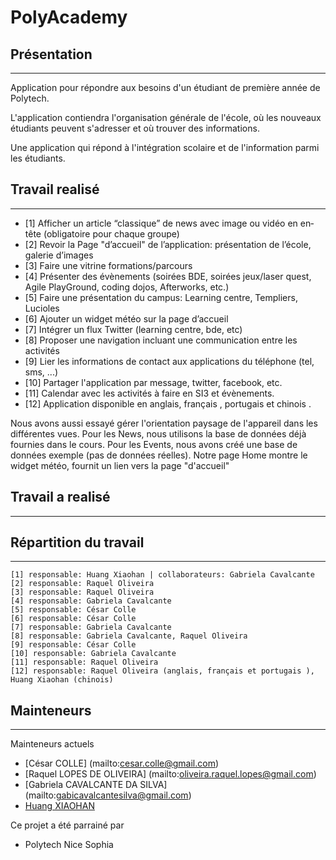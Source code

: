 PolyAcademy
===========

## Présentation ##
------------------
Application pour répondre aux besoins d'un étudiant de première année de Polytech.

L'application contiendra l'organisation générale de l'école, où les nouveaux étudiants peuvent s'adresser et où trouver des informations. 

Une application qui répond à l'intégration scolaire et de l'information parmi les étudiants.

## Travail realisé ##
----------------------
 * [1] Afficher un article “classique” de news avec image ou vidéo en en‐tête (obligatoire pour chaque groupe)
 * [2] Revoir la Page "d’accueil" de l’application: présentation de l’école, galerie d’images
 * [3] Faire une vitrine formations/parcours
 * [4] Présenter des évènements (soirées BDE, soirées jeux/laser quest, Agile PlayGround, coding
      dojos, Afterworks, etc.)
 * [5] Faire une présentation du campus: Learning centre, Templiers, Lucioles
 * [6] Ajouter un widget météo sur la page d’accueil
 * [7] Intégrer un flux Twitter (learning centre, bde, etc)
 * [8] Proposer une navigation incluant une communication entre les activités
 * [9] Lier les informations de contact aux applications du téléphone (tel, sms, ...)
 * [10] Partager l'application par message, twitter, facebook, etc.
 * [11] Calendar avec les activités à faire en SI3 et évènements.
 * [12] Application disponible en anglais, français , portugais et chinois .

Nous avons aussi essayé gérer l'orientation paysage de l'appareil dans les différentes vues.
Pour les News, nous utilisons la base de données déjà fournies dans le cours.
Pour les Events, nous avons créé une base de données exemple (pas de données réelles).
Notre page Home montre le widget météo, fournit un lien vers la page "d'accueil"

## Travail a realisé ##
-----------------------

## Répartition du travail ##
----------------------------
    [1] responsable: Huang Xiaohan | collaborateurs: Gabriela Cavalcante
    [2] responsable: Raquel Oliveira
    [3] responsable: Raquel Oliveira
    [4] responsable: Gabriela Cavalcante
    [5] responsable: César Colle
    [6] responsable: César Colle
    [7] responsable: Gabriela Cavalcante
    [8] responsable: Gabriela Cavalcante, Raquel Oliveira
    [9] responsable: César Colle
    [10] responsable: Gabriela Cavalcante
    [11] responsable: Raquel Oliveira
    [12] responsable: Raquel Oliveira (anglais, français et portugais ), Huang Xiaohan (chinois)


## Mainteneurs ##
------------------

Mainteneurs actuels

* [César COLLE] (mailto:cesar.colle@gmail.com)
* [Raquel LOPES DE OLIVEIRA] (mailto:oliveira.raquel.lopes@gmail.com)
* [Gabriela CAVALCANTE DA SILVA] (mailto:gabicavalcantesilva@gmail.com)
* [Huang XIAOHAN](mailto:xiaohan.huang@etu.unice.fr)

Ce projet a été parrainé par

 * Polytech Nice Sophia

